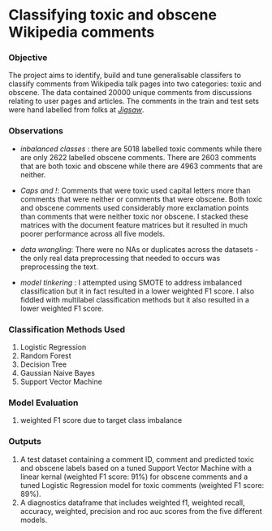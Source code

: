 # Classifying toxic and obscene Wikipedia comments

### Objective
The project aims to identify, build and tune generalisable classifers to classify comments from Wikipedia talk pages into two categories: toxic and obscene. The data contained 20000 unique comments from discussions relating to user pages and articles. The comments in the train and test sets were hand labelled from folks at [_Jigsaw_](https://jigsaw.google.com/).

### Observations
* _inbalanced classes_ : there are 5018 labelled toxic comments while there are only 2622 labelled obscene comments. There are 2603 comments that are both toxic and obscene while there are 4963 comments that are neither.

* _Caps and !_: Comments that were toxic used capital letters more than comments that were neither or comments that were obscene. Both toxic and obscene comments used considerably more exclamation points than comments that were neither toxic nor obscene. I stacked these matrices with the document feature matrices but it resulted in much poorer performance across all five models.  

* _data wrangling_: There were no NAs or duplicates across the datasets - the only real data preprocessing that needed to occurs was preprocessing the text.

* _model tinkering_ : I attempted using SMOTE to address imbalanced classification but it in fact resulted in a lower weighted F1 score. I also fiddled with multilabel classification methods but it also resulted in a lower weighted F1 score. 

### Classification Methods Used
1. Logistic Regression
2. Random Forest
3. Decision Tree
4. Gaussian Naive Bayes
5. Support Vector Machine 

### Model Evaluation 
1. weighted F1 score due to target class imbalance

### Outputs

1. A test dataset containing a comment ID, comment and predicted toxic and obscene labels based on a tuned Support Vector Machine with a linear kernal (weighted F1 score: 91%) for obscene comments and a tuned Logistic Regression model for toxic comments (weighted F1 score: 89%). 
2. A diagnostics dataframe that includes weighted f1, weighted recall, accuracy, weighted, precision and roc auc scores from the five different models. 

